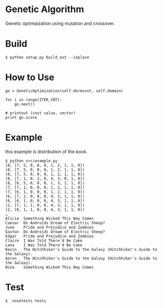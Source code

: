Genetic Algorithm
===

Genetic optimaization using mutation and crossover.


# Build
```
$ python setup.py build_ext --inplace
```

# How to Use
```
go = GeneticOptimization(self.dormcost, self.domain)

for i in range(ITER_CNT):
    go.next()

# printout (cost value, vector)
print go.score
```

# Example
this example is distribution of the book.

```
$ python src/example.py
(8, [7, 5, 0, 0, 0, 1, 2, 1, 1, 0])
(8, [7, 5, 0, 0, 0, 1, 2, 1, 1, 0])
(8, [7, 5, 0, 0, 0, 1, 2, 1, 1, 0])
(8, [7, 1, 0, 2, 0, 4, 3, 0, 1, 0])
(8, [6, 5, 0, 0, 0, 1, 3, 2, 1, 0])
(7, [7, 1, 0, 0, 0, 1, 2, 1, 1, 0])
(7, [6, 1, 0, 0, 0, 1, 2, 1, 1, 0])
(6, [7, 1, 0, 0, 0, 4, 3, 1, 1, 0])
(6, [6, 1, 0, 0, 0, 4, 3, 1, 1, 0])
(2, [7, 1, 1, 0, 0, 4, 3, 1, 1, 0])
(2, [6, 1, 1, 0, 0, 4, 3, 1, 1, 0])
…
Alicia	Something Wicked This Way Comes
Caesar	Do Androids Dream of Electric Sheep?
June	Pride and Prejudice and Zombies
Gaston	Do Androids Dream of Electric Sheep?
Edgar	Pride and Prejudice and Zombies
Claire	I Was Told There'd Be Cake
Lana	I Was Told There'd Be Cake
Kevin	The Hitchhiker's Guide to the Galaxy (Hitchhiker's Guide to the Galaxy).
Aaron	The Hitchhiker's Guide to the Galaxy (Hitchhiker's Guide to the Galaxy).
Nina	Something Wicked This Way Comes
```

# Test
```
$  nosetests tests
```
